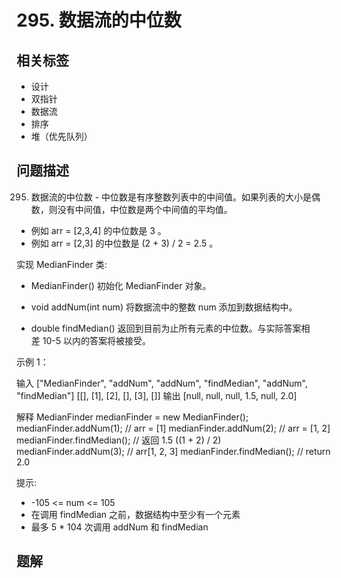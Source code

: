 
# 295. 数据流的中位数

## 相关标签

- 设计
- 双指针
- 数据流
- 排序
- 堆（优先队列）

## 问题描述 

295. 数据流的中位数 - 中位数是有序整数列表中的中间值。如果列表的大小是偶数，则没有中间值，中位数是两个中间值的平均值。

 * 例如 arr = [2,3,4] 的中位数是 3 。
 * 例如 arr = [2,3] 的中位数是 (2 + 3) / 2 = 2.5 。

实现 MedianFinder 类:

 * MedianFinder() 初始化 MedianFinder 对象。

 * void addNum(int num) 将数据流中的整数 num 添加到数据结构中。

 * double findMedian() 返回到目前为止所有元素的中位数。与实际答案相差 10-5 以内的答案将被接受。

示例 1：


输入
["MedianFinder", "addNum", "addNum", "findMedian", "addNum", "findMedian"]
[[], [1], [2], [], [3], []]
输出
[null, null, null, 1.5, null, 2.0]

解释
MedianFinder medianFinder = new MedianFinder();
medianFinder.addNum(1);    // arr = [1]
medianFinder.addNum(2);    // arr = [1, 2]
medianFinder.findMedian(); // 返回 1.5 ((1 + 2) / 2)
medianFinder.addNum(3);    // arr[1, 2, 3]
medianFinder.findMedian(); // return 2.0

提示:

 * -105 <= num <= 105
 * 在调用 findMedian 之前，数据结构中至少有一个元素
 * 最多 5 * 104 次调用 addNum 和 findMedian

## 题解


```ts

````